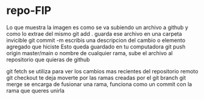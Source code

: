 # repo-FIP
Lo que muestra la imagen es como se va subiendo un archivo a github y como lo extrae del mismo
git add . guarda ese archivo en una carpeta invicible 
git commit -m escribis una descripcion del cambio o elemento agregado que hiciste
Esto queda guardado en tu computadora
git push origin master/main o nombre de cualquier rama, sube el archivo al repositorio que quieras de github

git fetch se utiliza para ver los cambios mas recientes del repositorio remoto
git checkout te deja moverte por las ramas creadas por el git branch
git merge se encarga de fusionar una rama, funciona como un commit con la rama que queres unirla 
